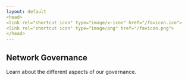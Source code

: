 ```yaml
---
layout: default
<head>
<link rel="shortcut icon" type="image/x-icon" href="/favicon.ico">
<link rel="shortcut icon" type="image/png" href="/favicon.png">
</head>
---
```

## Network Governance
Learn about the different aspects of our governance.
